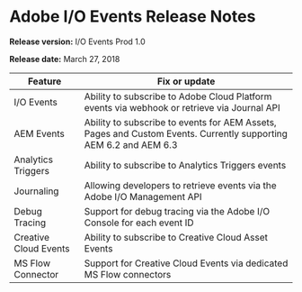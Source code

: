 <!--:navorder: 5-->

# Adobe I/O Events Release Notes

**Release version:** I/O Events Prod 1.0

**Release date:** March 27, 2018

| Feature | Fix or update |
|---|---|
| I/O Events | Ability to subscribe to Adobe Cloud Platform events via webhook or retrieve via Journal API |
| AEM Events | Ability to subscribe to events for AEM Assets, Pages and Custom Events. Currently supporting AEM 6.2 and AEM 6.3 |
| Analytics Triggers | Ability to subscribe to Analytics Triggers events |
| Journaling | Allowing developers to retrieve events via the Adobe I/O Management API |
| Debug Tracing | Support for debug tracing via the Adobe I/O Console for each event ID |
| Creative Cloud Events | Ability to subscribe to Creative Cloud Asset Events |
| MS Flow Connector | Support for Creative Cloud Events via dedicated MS Flow connectors |
